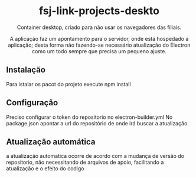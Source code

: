 <div align="center">
  <h1>fsj-link-projects-deskto</h1>
  <p>Container desktop, criado para não usar os navegadores das filiais.</p>
  <p>A aplicação faz um apontamento para o servidor, onde está hospedado a aplicação; desta forma não fazendo-se necessário atualização do Electron como um todo sempre que precisa um pequeno ajuste.</p>
</div>

## Instalação 
Para istalar os pacot do projeto execute npm install

## Configuração
Preciso configurar o token do repositorio no electron-builder.yml 
No package.json apontar a url do repositório de onde irá buscar a atualização.

## Atualização automática
a atualização automatica ocorre de acordo com a mudança de versão do repositorio, não necessitando de arquivos de apoio, facilitando a atualização e 
o efeito do codigo